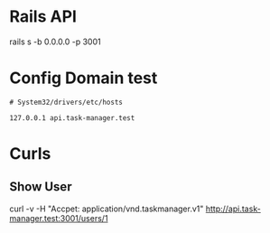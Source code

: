 # Rails API

rails s -b 0.0.0.0 -p 3001

# Config Domain test

```
# System32/drivers/etc/hosts

127.0.0.1 api.task-manager.test
```

# Curls
## Show User
curl -v -H "Accpet: application/vnd.taskmanager.v1" http://api.task-manager.test:3001/users/1

